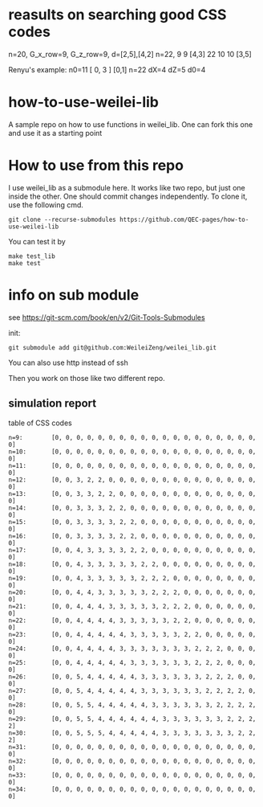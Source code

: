 # reasults on searching good CSS codes

n=20, G_x_row=9, G_z_row=9, d=[2,5],[4,2]
n=22,         9          9    [4,3]
  22          10         10   [3,5]


Renyu's example:
n0=11  [ 0, 3 ] [0,1]   n=22 dX=4 dZ=5 d0=4

# how-to-use-weilei-lib
A sample repo on how to use functions in weilei_lib. One can fork this one and use it as a starting point


# How to use from this repo

I use weilei_lib as a submodule here. It works like two repo, but just one inside the other. One should commit changes independently. To clone it, use the following cmd.
```
git clone --recurse-submodules https://github.com/QEC-pages/how-to-use-weilei-lib
```
You can test it by
```
make test_lib
make test
```




# info on sub module

see https://git-scm.com/book/en/v2/Git-Tools-Submodules

init:
```
git submodule add git@github.com:WeileiZeng/weilei_lib.git
```
You can also use http instead of ssh

Then you work on those like two different repo.


## simulation report

table of CSS codes

    n=9:        [0, 0, 0, 0, 0, 0, 0, 0, 0, 0, 0, 0, 0, 0, 0, 0, 0, 0, 0, 0]
    n=10:       [0, 0, 0, 0, 0, 0, 0, 0, 0, 0, 0, 0, 0, 0, 0, 0, 0, 0, 0, 0]
    n=11:       [0, 0, 0, 0, 0, 0, 0, 0, 0, 0, 0, 0, 0, 0, 0, 0, 0, 0, 0, 0]
    n=12:       [0, 0, 3, 2, 2, 0, 0, 0, 0, 0, 0, 0, 0, 0, 0, 0, 0, 0, 0, 0]
    n=13:       [0, 0, 3, 3, 2, 2, 0, 0, 0, 0, 0, 0, 0, 0, 0, 0, 0, 0, 0, 0]
    n=14:       [0, 0, 3, 3, 3, 2, 2, 0, 0, 0, 0, 0, 0, 0, 0, 0, 0, 0, 0, 0]
    n=15:       [0, 0, 3, 3, 3, 3, 2, 2, 0, 0, 0, 0, 0, 0, 0, 0, 0, 0, 0, 0]
    n=16:       [0, 0, 3, 3, 3, 3, 2, 2, 0, 0, 0, 0, 0, 0, 0, 0, 0, 0, 0, 0]
    n=17:       [0, 0, 4, 3, 3, 3, 3, 2, 2, 0, 0, 0, 0, 0, 0, 0, 0, 0, 0, 0]
    n=18:       [0, 0, 4, 3, 3, 3, 3, 3, 2, 2, 0, 0, 0, 0, 0, 0, 0, 0, 0, 0]
    n=19:       [0, 0, 4, 3, 3, 3, 3, 3, 2, 2, 2, 0, 0, 0, 0, 0, 0, 0, 0, 0]
    n=20:       [0, 0, 4, 4, 3, 3, 3, 3, 3, 2, 2, 2, 0, 0, 0, 0, 0, 0, 0, 0]
    n=21:       [0, 0, 4, 4, 4, 3, 3, 3, 3, 3, 2, 2, 2, 0, 0, 0, 0, 0, 0, 0]
    n=22:       [0, 0, 4, 4, 4, 4, 3, 3, 3, 3, 3, 2, 2, 0, 0, 0, 0, 0, 0, 0]
    n=23:       [0, 0, 4, 4, 4, 4, 4, 3, 3, 3, 3, 3, 2, 2, 0, 0, 0, 0, 0, 0]
    n=24:       [0, 0, 4, 4, 4, 4, 3, 3, 3, 3, 3, 3, 3, 2, 2, 2, 0, 0, 0, 0]
    n=25:       [0, 0, 4, 4, 4, 4, 4, 3, 3, 3, 3, 3, 3, 2, 2, 2, 0, 0, 0, 0]
    n=26:       [0, 0, 5, 4, 4, 4, 4, 4, 3, 3, 3, 3, 3, 3, 2, 2, 2, 0, 0, 0]
    n=27:       [0, 0, 5, 4, 4, 4, 4, 4, 3, 3, 3, 3, 3, 3, 2, 2, 2, 2, 0, 0]
    n=28:       [0, 0, 5, 5, 4, 4, 4, 4, 4, 3, 3, 3, 3, 3, 3, 2, 2, 2, 2, 0]
    n=29:       [0, 0, 5, 5, 4, 4, 4, 4, 4, 4, 3, 3, 3, 3, 3, 3, 2, 2, 2, 2]
    n=30:       [0, 0, 5, 5, 5, 4, 4, 4, 4, 4, 3, 3, 3, 3, 3, 3, 3, 2, 2, 2]
    n=31:       [0, 0, 0, 0, 0, 0, 0, 0, 0, 0, 0, 0, 0, 0, 0, 0, 0, 0, 0, 0]
    n=32:       [0, 0, 0, 0, 0, 0, 0, 0, 0, 0, 0, 0, 0, 0, 0, 0, 0, 0, 0, 0]
    n=33:       [0, 0, 0, 0, 0, 0, 0, 0, 0, 0, 0, 0, 0, 0, 0, 0, 0, 0, 0, 0]
    n=34:       [0, 0, 0, 0, 0, 0, 0, 0, 0, 0, 0, 0, 0, 0, 0, 0, 0, 0, 0, 0]